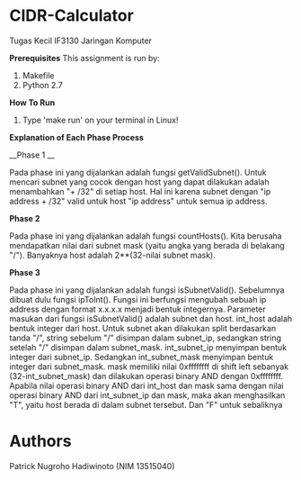 # CIDR-Calculator

Tugas Kecil IF3130 Jaringan Komputer

__Prerequisites__
This assignment is run by:
1. Makefile
2. Python 2.7

__How To Run__
1. Type 'make run' on your terminal in Linux!

__Explanation of Each Phase Process__

__Phase 1 __

Pada phase ini yang dijalankan adalah fungsi getValidSubnet().
Untuk mencari subnet yang cocok dengan host yang dapat dilakukan adalah  menambahkan "+ /32" di setiap host.
Hal ini karena subnet dengan "ip address + /32" valid untuk host "ip address" untuk semua ip address.


__Phase 2__

Pada phase ini yang dijalankan adalah fungsi countHosts().
Kita berusaha mendapatkan nilai dari subnet mask (yaitu angka yang berada di belakang "/").
Banyaknya host adalah 2**(32-nilai subnet mask).

__Phase 3__

Pada phase ini yang dijalankan adalah fungsi isSubnetValid().
Sebelumnya dibuat dulu fungsi ipToInt(). Fungsi ini berfungsi mengubah sebuah ip address dengan format x.x.x.x menjadi bentuk integernya.
Parameter masukan dari fungsi isSubnetValid() adalah subnet dan host. int_host adalah bentuk integer dari host. Untuk subnet akan dilakukan
split berdasarkan tanda "/", string sebelum "/" disimpan dalam subnet_ip, sedangkan string setelah "/" disimpan dalam subnet_mask.
int_subnet_ip menyimpan bentuk integer dari subnet_ip. Sedangkan int_subnet_mask menyimpan bentuk integer dari subnet_mask.
mask memiliki nilai 0xffffffff di shift left sebanyak (32-int_subnet_mask) dan dilakukan operasi binary AND dengan 0xffffffff.
Apabila nilai operasi binary AND dari int_host dan mask sama dengan nilai operasi binary AND dari int_subnet_ip dan mask, maka akan menghasilkan "T", yaitu host berada di dalam subnet tersebut. Dan "F" untuk sebaliknya


# Authors
Patrick Nugroho Hadiwinoto (NIM 13515040)